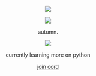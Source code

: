 <p align="center">  
<img src="https://media.discordapp.net/attachments/813341662545313832/813343404507267092/pokemon_pixel.gif">
</p>
<p align="center">
  <img src="https://discord.c99.nl/widget/theme-4/976322620754632724.png"/>
</p>
<p align="center">
    autumn.
<p align="center">  
<img src="https://komarev.com/ghpvc/?username=autumn1337&color=blueviolet">
</p>
<p align="center">
currently learning more on python
<p align="center">
    <a href="https://discord.gg/strippers">join cord</a>
